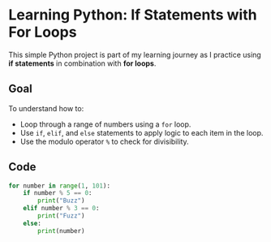 # Learning Python: If Statements with For Loops

This simple Python project is part of my learning journey as I practice using **if statements** in combination with **for loops**.

## Goal

To understand how to:
- Loop through a range of numbers using a `for` loop.
- Use `if`, `elif`, and `else` statements to apply logic to each item in the loop.
- Use the modulo operator `%` to check for divisibility.

## Code

```python
for number in range(1, 101): 
    if number % 5 == 0:
        print("Buzz")
    elif number % 3 == 0:
        print("Fuzz")
    else:
        print(number)
